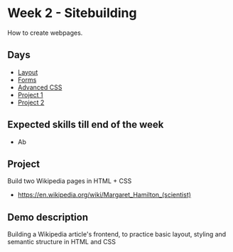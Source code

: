# Week 2 - Sitebuilding
How to create webpages.

## Days
- [Layout](1-layout)
- [Forms](2-forms)
- [Advanced CSS](3-advanced-css)
- [Project 1](4-project)
- [Project 2](5-project)
 
## Expected skills till end of the week
 - Ab

## Project
Build two Wikipedia pages in HTML + CSS
 - https://en.wikipedia.org/wiki/Margaret_Hamilton_(scientist)

## Demo description
Building a Wikipedia article's frontend, to practice basic layout, styling and semantic structure in HTML and CSS
